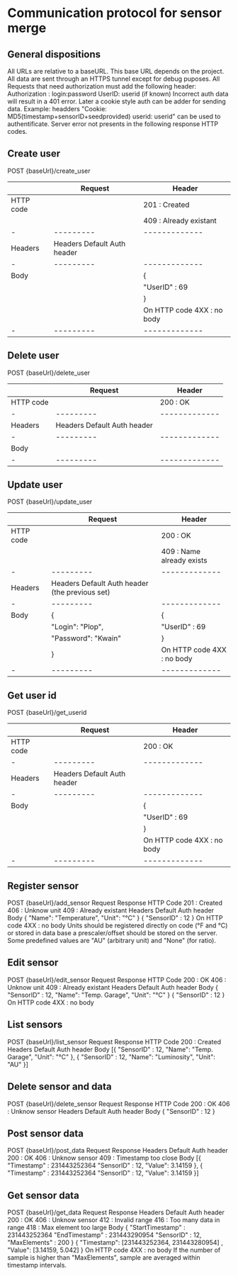 # Communication protocol for sensor merge

## General dispositions
All URLs are relative to a baseURL. This base URL depends on the project.
All data are sent through an HTTPS tunnel except for debug puposes. 
All Requests that need authorization must add the following header:
Authorization : login:password
UserID: userid (if known)
Incorrect auth data will result in a 401 error. Later a cookie style auth can be adder for sending data. Example: headders "Cookie: MD5(timestamp+sensorID+seedprovided) userid: userid" can be used to authentificate.
Server error not presents in the following response HTTP codes.

## Create user
POST {baseUrl}/create_user

| | Request  |  Header |
| - |--------- | ------------- |
| HTTP code |  | 201 : Created |
|   |  | 409 : Already existant |
| - |--------- | ------------- |
| Headers | Headers	Default Auth header	  |  |
| - |--------- | ------------- |
| Body |  | { |
|  |  | "UserID" : 69 |
|  |  | } |
|  |  | On HTTP code 4XX : no body |
| - |--------- | ------------- |

## Delete user
POST {baseUrl}/delete_user

| | Request  |  Header |
| - |--------- | ------------- |
| HTTP code |  | 200 : OK |
| - |--------- | ------------- |
| Headers | Headers	Default Auth header	  |  |
| - |--------- | ------------- |
| Body |  |  |
| - |--------- | ------------- |

## Update user 
POST {baseUrl}/update_user

| | Request  |  Header |
| - |--------- | ------------- |
| HTTP code |  | 200 : OK |
|  |  | 409 : Name already exists |
| - |--------- | ------------- |
| Headers | Headers	Default Auth header	(the previous set)  |  |
| - |--------- | ------------- |
| Body | { | { |
|  | "Login": "Plop", | "UserID" : 69 |
|  | "Password": "Kwain" | } |
|  | } | On HTTP code 4XX : no body |
| - |--------- | ------------- |


## Get user id
POST {baseUrl}/get_userid

| | Request  |  Header |
| - |--------- | ------------- |
| HTTP code |  | 200 : OK |
| - |--------- | ------------- |
| Headers | Headers	Default Auth header	  |  |
| - |--------- | ------------- |
| Body |  | { |
|  |  | "UserID" : 69 |
|  |  | } |
|  |  | On HTTP code 4XX : no body |
| - |--------- | ------------- |


## Register sensor 
POST {baseUrl}/add_sensor
	Request	Response
HTTP Code		201 : Created
406 : Unknow unit
409 : Already existant
Headers	Default Auth header	
Body	{
"Name": "Temperature",
"Unit": "°C"
}
	{
"SensorID" : 12
} 
On HTTP code 4XX : no body
Units should be registered directly on code  (°F and °C) or stored in data base a prescaler/offset should be stored on the server. Some predefined values are "AU" (arbitrary unit) and "None" (for ratio).

## Edit sensor 
POST {baseUrl}/edit_sensor
	Request	Response
HTTP Code		200 : OK
406 : Unknow unit
409 : Already existant
Headers	Default Auth header	
Body	{
"SensorID" : 12,
"Name": "Temp. Garage",
"Unit": "°C"
}
	{
"SensorID" : 12
} 
On HTTP code 4XX : no body

## List sensors 
POST {baseUrl}/list_sensor
	Request	Response
HTTP Code		200 : Created
Headers	Default Auth header	
Body		[{
"SensorID" : 12,
"Name": "Temp. Garage",
"Unit": "°C"
},
{
"SensorID" : 12,
"Name": "Luminosity",
"Unit": "AU"
}]

## Delete sensor and data 
POST {baseUrl}/delete_sensor
	Request	Response
HTTP Code		200 : OK
406 : Unknow sensor
Headers	Default Auth header	
Body	{
"SensorID" : 12
} 	

## Post sensor data
POST {baseUrl}/post_data
	Request	Response
Headers	Default Auth header	200 : OK
406 : Unknow sensor
409 : Timestamp too close
Body	[{
"Timestamp" : 231443252364
"SensorID" : 12,
"Value": 3.14159
},
{
"Timestamp" : 231443252364
"SensorID" : 12,
"Value": 3.14159
}]	

## Get sensor data
POST {baseUrl}/get_data
	Request	Response
Headers	Default Auth header	200 : OK
406 : Unknow sensor
412 : Invalid range
416 : Too many data in range
418 : Max element too large
Body	{
"StartTimestamp" : 231443252364
"EndTimestamp" : 231443290954
"SensorID" : 12,
"MaxElements" : 200
}
	{
"Timestamp": [231443252364, 231443280954] ,
"Value": [3.14159, 5.042]
} 
On HTTP code 4XX : no body
If the number of sample is higher than "MaxElements", sample are averaged within timestamp intervals.
